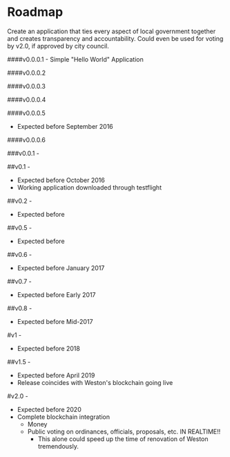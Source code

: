 # Roadmap

Create an application that ties every aspect of local government together and creates transparency and accountability. Could even be used for voting by v2.0, if approved by city council.

####v0.0.0.1
	- Simple "Hello World" Application

####v0.0.0.2

####v0.0.0.3

####v0.0.0.4

####v0.0.0.5
- Expected before September 2016 

####v0.0.0.6

###v0.0.1 - 

##v0.1 - 
- Expected before October 2016
- Working application downloaded through testflight

##v0.2 - 
- Expected before 

##v0.5 - 
- Expected before 

##v0.6 - 
- Expected before January 2017

##v0.7 - 
- Expected before Early 2017

##v0.8 - 
- Expected before Mid-2017

#v1 - 
- Expected before 2018

##v1.5 - 
- Expected before April 2019
- Release coincides with Weston's blockchain going live

#v2.0 - 
- Expected before 2020
- Complete blockchain integration
	- Money
	- Public voting on ordinances, officials, proposals, etc. IN REALTIME!!
		- This alone could speed up the time of renovation of Weston tremendously.
		